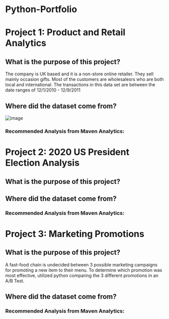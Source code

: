 # Python-Portfolio


# Project 1: Product and Retail Analytics

## What is the purpose of this project? 
The company is UK based and it is a non-store online retailer. They sell mainly occasion gifts. Most of the customers are wholesalesrs who are both local and international. The transactions in this data set are between the date ranges of 12/1/2010 - 12/9/2011

## Where did the dataset come from?
![image](https://user-images.githubusercontent.com/91401824/231877279-64c97173-11a7-4589-9c47-2da80d7f2076.png)


### Recommended Analysis from Maven Analytics:

# Project 2: 2020 US President Election Analysis

## What is the purpose of this project? 


## Where did the dataset come from?


### Recommended Analysis from Maven Analytics:



# Project 3: Marketing Promotions

## What is the purpose of this project? 
A fast-food chain is undecided between 3 possible marketing campaigns for promoting a new item to their menu. To determine which promotion was most effective, utilized python comparing the 3 different promotions in an A/B Test.

## Where did the dataset come from?


### Recommended Analysis from Maven Analytics:

